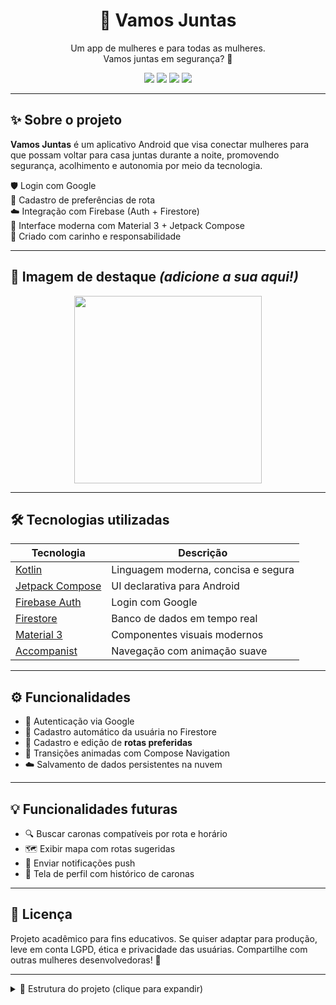 <h1 align="center">👭 Vamos Juntas</h1>

<p align="center">Um app de mulheres e para todas as mulheres. <br> Vamos juntas em segurança? 💜</p>

<p align="center">
  <img src="https://img.shields.io/badge/Kotlin-7F52FF?style=for-the-badge&logo=kotlin&logoColor=white"/>
  <img src="https://img.shields.io/badge/Jetpack_Compose-4285F4?style=for-the-badge&logo=android&logoColor=white"/>
  <img src="https://img.shields.io/badge/Firebase-FFCA28?style=for-the-badge&logo=firebase&logoColor=black"/>
  <img src="https://img.shields.io/badge/Android_Studio-3DDC84?style=for-the-badge&logo=android-studio&logoColor=white"/>
</p>

---

## ✨ Sobre o projeto

**Vamos Juntas** é um aplicativo Android que visa conectar mulheres para que possam voltar para casa juntas durante a noite, promovendo segurança, acolhimento e autonomia por meio da tecnologia.

🛡️ Login com Google  
📍 Cadastro de preferências de rota  
☁️ Integração com Firebase (Auth + Firestore)  
🎨 Interface moderna com Material 3 + Jetpack Compose  
💖 Criado com carinho e responsabilidade

---

## 📸 Imagem de destaque *(adicione a sua aqui!)*

<p align="center">
  <img src="https://user-images.githubusercontent.com/00000000/mockup-vamosjuntas.png" width="300px"/>
</p>

---

## 🛠️ Tecnologias utilizadas

| Tecnologia                                                       | Descrição                                 |
|------------------------------------------------------------------|-------------------------------------------|
| [Kotlin](https://kotlinlang.org/)                                | Linguagem moderna, concisa e segura       |
| [Jetpack Compose](https://developer.android.com/jetpack/compose) | UI declarativa para Android               |
| [Firebase Auth](https://firebase.google.com/products/auth)       | Login com Google                          |
| [Firestore](https://firebase.google.com/products/firestore)      | Banco de dados em tempo real              |
| [Material 3](https://m3.material.io/)                            | Componentes visuais modernos              |
| [Accompanist](https://google.github.io/accompanist/)             | Navegação com animação suave              |

---

## ⚙️ Funcionalidades

- 🔐 Autenticação via Google
- 👤 Cadastro automático da usuária no Firestore
- 📌 Cadastro e edição de **rotas preferidas**
- 🧭 Transições animadas com Compose Navigation
- ☁️ Salvamento de dados persistentes na nuvem

---

## 💡 Funcionalidades futuras

- 🔍 Buscar caronas compatíveis por rota e horário
- 🗺️ Exibir mapa com rotas sugeridas
- 📨 Enviar notificações push
- 🧚 Tela de perfil com histórico de caronas

---

## 📄 Licença

Projeto acadêmico para fins educativos.
Se quiser adaptar para produção, leve em conta LGPD, ética e privacidade das usuárias.
Compartilhe com outras mulheres desenvolvedoras! 👭

---
<details>
  <summary>📂 Estrutura do projeto (clique para expandir)</summary>

```bash
firstapp/
├── MainActivity.kt
├── LoginScreen.kt
├── PreferenciasScreen.kt
├── model/
│   ├── User.kt
│   └── PreferenciasRota.kt
├── ui/
│   └── theme/
│       ├── Theme.kt
│       └── Color.kt
├── res/
│   ├── layout/
│   └── values/
└── google-services.json (🚫 privado)

